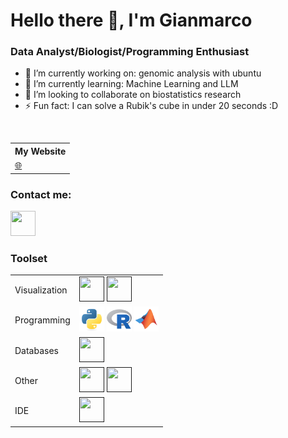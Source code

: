 # Hello there 👋, I'm Gianmarco

### Data Analyst/Biologist/Programming Enthusiast

- 🔭 I’m currently working on: genomic analysis with ubuntu
- 🌱 I’m currently learning: Machine Learning and LLM
- 👯 I’m looking to collaborate on biostatistics research
- ⚡ Fun fact: I can solve a Rubik's cube in under 20 seconds :D
  

<br/>


<table>
    <tr>
        <th>My Website</th>
    </tr>
    <tr>
        <td>
            <a href="https://gianmarcoosti.github.io/Portfolio/">🌐</a>
        </td>
    </tr>
</table>



### Contact me:

<a href="https://www.linkedin.com/in/gianmarco-osti/"><img src="https://www.vectorlogo.zone/logos/linkedin/linkedin-icon.svg" width="40" height="40"/></a>


### Toolset

<table>
    <tr>
        <td>Visualization</td>
        <td>
            <a href=""><img src="https://vectorwiki.com/images/wbGV8__tableau-software.svg" width="40" height="40"/></a>
            <a href=""><img src="https://upload.wikimedia.org/wikipedia/commons/c/cf/New_Power_BI_Logo.svg" width="40" height="40"/></a>
        </td>
    </tr>
  
   <tr>
        <td>Programming</td>
        <td>
            <a href=""><img src="https://github.com/devicons/devicon/blob/v2.13.0/icons/python/python-original.svg" width="40" height="40"/></a>
            <a href=""><img src="https://github.com/devicons/devicon/blob/v2.13.0/icons/r/r-original.svg" width="40" height="40"/></a>
            <a href=""><img src="https://github.com/devicons/devicon/blob/v2.13.0/icons/matlab/matlab-original.svg" width="40" height="40"/></a>
    </tr>
    <tr>
        <td>Databases</td>
        <td>
            <a href=""><img src="https://www.vectorlogo.zone/logos/mysql/mysql-official.svg" width="40" height="40"/></a>
        </td>
    </tr>
    <tr>
        <td>Other</td>
        <td>
           <a href="" ><img src="https://vectorwiki.com/images/701pc__excel.svg" width="40" height="40"/></a>
           <a href="" ><img src="https://softwareasli.com/wp-content/uploads/2020/06/2129542-1583503212.png" width="40" height="40"/></a>          
        </td>
    </tr>
     <tr>
        <td>IDE</td>
        <td>
           <a href="" ><img src="https://vectorwiki.com/images/ShoGZ__visual-studio-code.svg" width="40" height="40"/></a>          
        </td>
    </tr>
  
</table>



<br />



<!--
**Ciospi/Ciospi** is a ✨ _special_ ✨ repository because its `README.md` (this file) appears on your GitHub profile.

Here are some ideas to get you started:

- 🔭 I’m currently working on ...
- 🌱 I’m currently learning ...
- 👯 I’m looking to collaborate on ...
- 🤔 I’m looking for help with ...
- 💬 Ask me about ...
- 📫 How to reach me: ...
- 😄 Pronouns: ...
- ⚡ Fun fact: ...
-->

<!--
**gianmarcoosti/gianmarcoosti** is a ✨ _special_ ✨ repository because its `README.md` (this file) appears on your GitHub profile.

Here are some ideas to get you started:

- 🔭 I’m currently working on ...
- 🌱 I’m currently learning ...
- 👯 I’m looking to collaborate on ...
- 🤔 I’m looking for help with ...
- 💬 Ask me about ...
- 📫 How to reach me: ...
- 😄 Pronouns: ...
- ⚡ Fun fact: ...
-->
